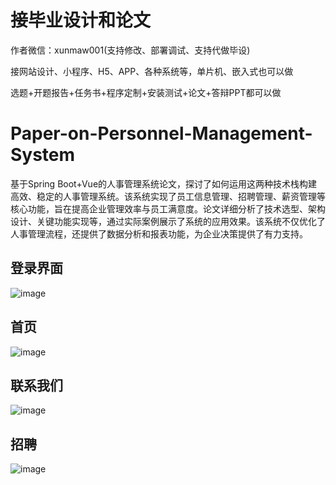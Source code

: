# 接毕业设计和论文
作者微信：xunmaw001(支持修改、部署调试、支持代做毕设)

接网站设计、小程序、H5、APP、各种系统等，单片机、嵌入式也可以做

选题+开题报告+任务书+程序定制+安装测试+论文+答辩PPT都可以做
# Paper-on-Personnel-Management-System
基于Spring Boot+Vue的人事管理系统论文，探讨了如何运用这两种技术栈构建高效、稳定的人事管理系统。该系统实现了员工信息管理、招聘管理、薪资管理等核心功能，旨在提高企业管理效率与员工满意度。论文详细分析了技术选型、架构设计、关键功能实现等，通过实际案例展示了系统的应用效果。该系统不仅优化了人事管理流程，还提供了数据分析和报表功能，为企业决策提供了有力支持。
## 登录界面
![image](https://github.com/user-attachments/assets/6cc88f9f-ca73-427d-9265-e4a40c846667)
## 首页
![image](https://github.com/user-attachments/assets/c4233d9b-c24e-448e-a144-77bbb2984815)
## 联系我们
![image](https://github.com/user-attachments/assets/84cab1c6-316a-43b8-bab2-18fd17bcde56)
## 招聘
![image](https://github.com/user-attachments/assets/7655c36b-2c18-404c-b97b-14db1f6b2fb5)
